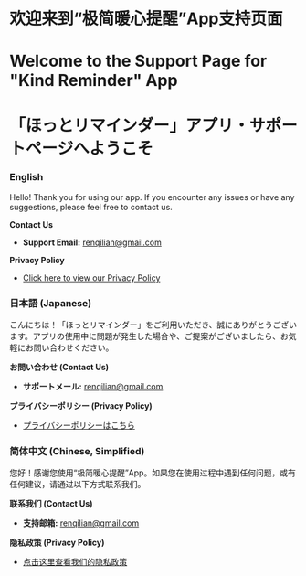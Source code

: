 # 欢迎来到“极简暖心提醒”App支持页面

# Welcome to the Support Page for "Kind Reminder" App

# 「ほっとリマインダー」アプリ・サポートページへようこそ

### **English**

Hello! Thank you for using our app. If you encounter any issues or have any suggestions, please feel free to contact us.

**Contact Us**

- **Support Email:** renqilian@gmail.com

**Privacy Policy**

- [Click here to view our Privacy Policy](https://www.google.com/url?sa=E&source=gmail&q=https://your-privacy-policy-link-here.com) 

### **日本語 (Japanese)**

こんにちは！「ほっとリマインダー」をご利用いただき、誠にありがとうございます。アプリの使用中に問題が発生した場合や、ご提案がございましたら、お気軽にお問い合わせください。

**お問い合わせ (Contact Us)**

- **サポートメール:** renqilian@gmail.com

**プライバシーポリシー (Privacy Policy)**

- [プライバシーポリシーはこちら](https://www.google.com/url?sa=E&source=gmail&q=https://your-privacy-policy-link-here.com) 

### **简体中文 (Chinese, Simplified)**

您好！感谢您使用“极简暖心提醒”App。如果您在使用过程中遇到任何问题，或有任何建议，请通过以下方式联系我们。

**联系我们 (Contact Us)**

- **支持邮箱:** renqilian@gmail.com

**隐私政策 (Privacy Policy)**

- [点击这里查看我们的隐私政策](https://www.google.com/url?sa=E&source=gmail&q=https://your-privacy-policy-link-here.com) 
